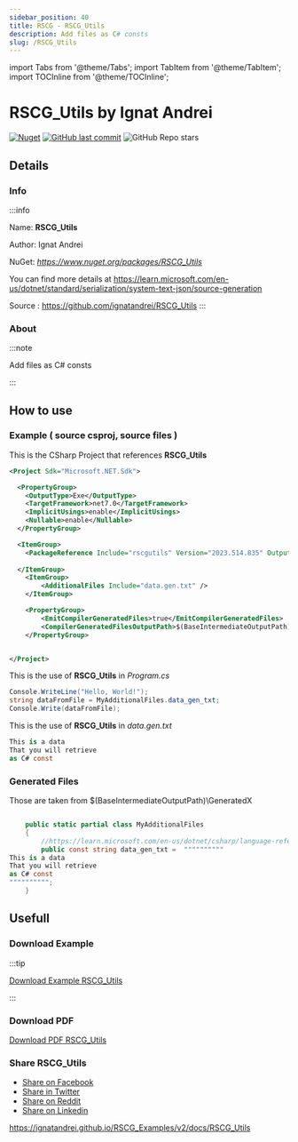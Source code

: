 ```yaml
---
sidebar_position: 40
title: RSCG - RSCG_Utils
description: Add files as C# consts
slug: /RSCG_Utils
---
```

import Tabs from '@theme/Tabs';
import TabItem from '@theme/TabItem';
import TOCInline from '@theme/TOCInline';

# RSCG_Utils  by Ignat Andrei


<TOCInline toc={toc} />

[![Nuget](https://img.shields.io/nuget/dt/RSCG_Utils?label=RSCG_Utils)](https://www.nuget.org/packages/RSCG_Utils)
[![GitHub last commit](https://img.shields.io/github/last-commit/ignatandrei/RSCG_Utils?label=updated)](https://github.com/ignatandrei/RSCG_Utils)
![GitHub Repo stars](https://img.shields.io/github/stars/ignatandrei/RSCG_Utils?style=social)

## Details

### Info
:::info

Name: **RSCG_Utils**

Author: Ignat Andrei

NuGet: 
*https://www.nuget.org/packages/RSCG_Utils*   


You can find more details at https://learn.microsoft.com/en-us/dotnet/standard/serialization/system-text-json/source-generation

Source : https://github.com/ignatandrei/RSCG_Utils
:::

### About
:::note

Add files as C# consts


:::

## How to use

### Example ( source csproj, source files )

<Tabs>

<TabItem value="csproj" label="CSharp Project">

This is the CSharp Project that references **RSCG_Utils**
```xml
<Project Sdk="Microsoft.NET.Sdk">

  <PropertyGroup>
    <OutputType>Exe</OutputType>
    <TargetFramework>net7.0</TargetFramework>
    <ImplicitUsings>enable</ImplicitUsings>
    <Nullable>enable</Nullable>
  </PropertyGroup>

  <ItemGroup>
    <PackageReference Include="rscgutils" Version="2023.514.835" OutputItemType="Analyzer" ReferenceOutputAssembly="false" />
  
  </ItemGroup>
	<ItemGroup>
		<AdditionalFiles Include="data.gen.txt" />
	</ItemGroup>

	<PropertyGroup>
		<EmitCompilerGeneratedFiles>true</EmitCompilerGeneratedFiles>
		<CompilerGeneratedFilesOutputPath>$(BaseIntermediateOutputPath)\GeneratedX</CompilerGeneratedFilesOutputPath>
	</PropertyGroup>


</Project>

```

</TabItem>

  <TabItem value="Program.cs" label="Program.cs" >

  This is the use of **RSCG_Utils** in *Program.cs*

```csharp
Console.WriteLine("Hello, World!");
string dataFromFile = MyAdditionalFiles.data_gen_txt;
Console.Write(dataFromFile);
```
  </TabItem>

  <TabItem value="data.gen.txt" label="data.gen.txt" >

  This is the use of **RSCG_Utils** in *data.gen.txt*

```csharp
This is a data
That you will retrieve
as C# const
```
  </TabItem>

</Tabs>

### Generated Files

Those are taken from $(BaseIntermediateOutputPath)\GeneratedX

<Tabs>


<TabItem value="MyAdditionalFiles.data.gen.txt.cs001" label="MyAdditionalFiles.data.gen.txt.cs" >


```csharp

    public static partial class MyAdditionalFiles
    {
        //https://learn.microsoft.com/en-us/dotnet/csharp/language-reference/tokens/raw-string                
        public const string data_gen_txt =  """"""""""
This is a data
That you will retrieve
as C# const
"""""""""";
    }
```

  </TabItem>


</Tabs>

## Usefull

### Download Example
:::tip

[Download Example RSCG_Utils ](/sources/RSCG_Utils.zip)

:::

### Download PDF

[Download PDF RSCG_Utils ](/pdfs/RSCG_Utils.pdf)

### Share RSCG_Utils 

<ul>
  <li><a href="https://www.facebook.com/sharer/sharer.php?u=https%3A%2F%2Fignatandrei.github.io%2FRSCG_Examples%2Fv2%2Fdocs%2FRSCG_Utils&quote=RSCG_Utils" title="Share on Facebook" target="_blank">Share on Facebook</a></li>
  <li><a href="https://twitter.com/intent/tweet?source=https%3A%2F%2Fignatandrei.github.io%2FRSCG_Examples%2Fv2%2Fdocs%2FRSCG_Utils&text=RSCG_Utils:%20https%3A%2F%2Fignatandrei.github.io%2FRSCG_Examples%2Fv2%2Fdocs%2FRSCG_Utils" target="_blank" title="Tweet">Share in Twitter</a></li>
  <li><a href="http://www.reddit.com/submit?url=https%3A%2F%2Fignatandrei.github.io%2FRSCG_Examples%2Fv2%2Fdocs%2FRSCG_Utils&title=RSCG_Utils" target="_blank" title="Submit to Reddit">Share on Reddit</a></li>
  <li><a href="http://www.linkedin.com/shareArticle?mini=true&url=https%3A%2F%2Fignatandrei.github.io%2FRSCG_Examples%2Fv2%2Fdocs%2FRSCG_Utils&title=RSCG_Utils&summary=&source=https%3A%2F%2Fignatandrei.github.io%2FRSCG_Examples%2Fv2%2Fdocs%2FRSCG_Utils" target="_blank" title="Share on LinkedIn">Share on Linkedin</a></li>
</ul>

https://ignatandrei.github.io/RSCG_Examples/v2/docs/RSCG_Utils
